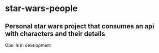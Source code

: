 # star-wars-people

## Personal star wars project that consumes an api with characters and their details

Obs: Is in development
